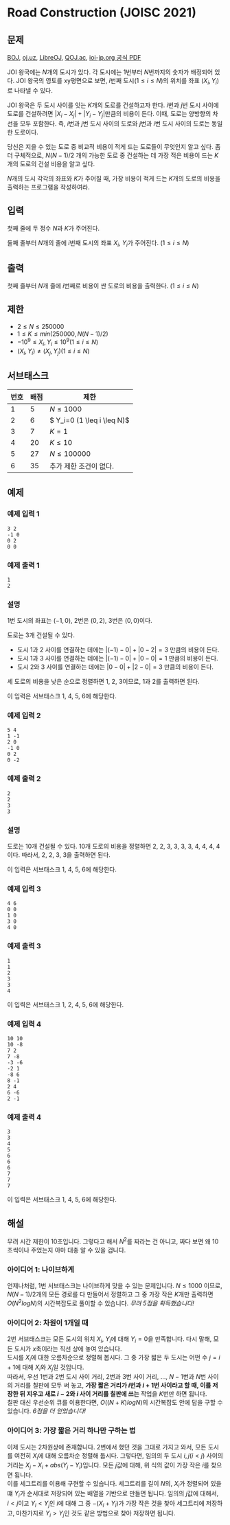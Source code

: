 # Road Construction (JOISC 2021)
## 문제
[BOJ](https://www.acmicpc.net/problem/21788), [oj.uz](https://oj.uz/problem/view/JOI18_construction), [LibreOJ](https://loj.ac/p/3491), [QOJ.ac](https://qoj.ac/problem/3096), [ioi-jp.org 공식 PDF](https://www.ioi-jp.org/camp/2021/2021-sp-tasks/day2/road_construction-en.pdf)

JOI 왕국에는 $N$개의 도시가 있다. 각 도시에는 $1$번부터 $N$번까지의 숫자가 배정되어 있다. JOI 왕국의 영토를 xy평면으로 보면, $i$번째 도시$(1 \leq i \leq N)$의 위치를 좌표 $(X_i, Y_i)$로 나타낼 수 있다.

JOI 왕국은 두 도시 사이를 잇는 $K$개의 도로를 건설하고자 한다. $i$번과 $j$번 도시 사이에 도로를 건설하려면 $|X_i-X_j|+|Y_i-Y_j|$만큼의 비용이 든다. 이때, 도로는 양방향의 차선을 모두 포함한다. 즉, $i$번과 $j$번 도시 사이의 도로와 $j$번과 $i$번 도시 사이의 도로는 동일한 도로이다.

당신은 지을 수 있는 도로 중 비교적 비용이 적게 드는 도로들이 무엇인지 알고 싶다. 좀 더 구체적으로, $N(N-1)/2$ 개의 가능한 도로 중 건설하는 데 가장 적은 비용이 드는 $K$개의 도로의 건설 비용을 알고 싶다.

$N$개의 도시 각각의 좌표와 $K$가 주어질 때, 가장 비용이 적게 드는 $K$개의 도로의 비용을 출력하는 프로그램을 작성하여라.

## 입력
첫째 줄에 두 정수 $N$과 $K$가 주어진다.

둘째 줄부터 $N$개의 줄에 $i$번째 도시의 좌표 $X_i$, $Y_i$가 주어진다. $(1 \leq i \leq N)$

## 출력
첫째 줄부터 $N$개 줄에 $i$번째로 비용이 싼 도로의 비용을 출력한다.  $(1 \leq i \leq N)$
## 제한
- $2 \leq N \leq 250000$
- $1 \leq K \leq min(250000, N(N-1)/2)$
- $-10^9 \leq X_i, Y_i \leq 10^9  (1 \leq i \leq N)$
- $(X_i, Y_i) \neq (X_j,Y_j)  (1 \leq i \leq N)$
## 서브태스크
|번호|배점|제한|
|---|---|---|
|1|5|$N \leq 1000$|
|2|6|$ Y_i=0 (1 \leq i \leq N)$|
|3|7|$K=1$|
|4|20|$K \leq 10$|
|5|27|$N \leq 100000$|
|6|35|추가 제한 조건이 없다.|
## 예제

### 예제 입력 1
```
3 2
-1 0
0 2
0 0
```
### 예제 출력 1
```
1
2
```
### 설명
1번 도시의 좌표는 $(-1,0)$, 2번은 $(0,2)$, 3번은 $(0,0)$이다.

도로는 3개 건설될 수 있다.
- 도시 1과 2 사이를 연결하는 데에는 $|(-1)-0|+|0-2|=3$ 만큼의 비용이 든다.
- 도시 1과 3 사이를 연결하는 데에는 $|(-1)-0|+|0-0|=1$ 만큼의 비용이 든다.
- 도시 2와 3 사이를 연결하는 데에는 $|0-0|+|2-0|=3$ 만큼의 비용이 든다.

세 도로의 비용을 낮은 순으로 정렬하면 1, 2, 3이므로, 1과 2를 출력하면 된다.

이 입력은 서브태스크 1, 4, 5, 6에 해당한다.

### 예제 입력 2
```
5 4
1 -1
2 0
-1 0
0 2
0 -2
```
### 예제 출력 2
```
2
2
3
3
```
### 설명
도로는 10개 건설될 수 있다. 10개 도로의 비용을 정렬하면 2, 2, 3, 3, 3, 3, 4, 4, 4, 4이다. 따라서, 2, 2, 3, 3을 출력하면 된다. 

이 입력은 서브태스크 1, 4, 5, 6에 해당한다.
### 예제 입력 3
```
4 6
0 0
1 0
3 0
4 0
```
### 예제 출력 3
```
1
1
2
3
3
4
```
이 입력은 서브태스크 1, 2, 4, 5, 6에 해당한다.
### 예제 입력 4
```
10 10
10 -8
7 2
7 -8
-3 -6
-2 1
-8 6
8 -1
2 4
6 -6
2 -1
```
### 예제 출력 4
```
3
3
4
5
6
6
6
7
7
7
```
이 입력은 서브태스크 1, 4, 5, 6에 해당한다.

## 해설
무려 시간 제한이 10초입니다. 그렇다고 해서 $N^2$를 짜라는 건 아니고, 짜다 보면 왜 10초씩이나 주었는지 아마 대충 알 수 있을 겁니다.
### 아이디어 1: 나이브하게
언제나처럼, 1번 서브태스크는 나이브하게 맞을 수 있는 문제입니다. $N \leq 1000$ 이므로, $N(N-1)/2$개의 모든 경로를 다 만들어서 정렬하고 그 중 가장 작은 $K$개만 출력하면 $O(N^2logN)$의 시간복잡도로 풀이할 수 있습니다.
*무려 5점을 획득했습니다!*
### 아이디어 2: 차원이 1개일 때
2번 서브태스크는 모든 도시의 위치 $X_i$, $Y_i$에 대해 $Y_i = 0$을 만족합니다. 다시 말해, 모든 도시가 $x$축이라는 직선 상에 놓여 있습니다.\
도시를 $X_i$에 대한 오름차순으로 정렬해 봅시다. 그 중 가장 짧은 두 도시는 어떤 수 $j=i+1$에 대해 $X_i$와 $X_j$일 것입니다.\
따라서, 우선 1번과 2번 도시 사이 거리, 2번과 3번 사이 거리, ..., $N-1$번과 $N$번 사이의 거리를 칠판에 모두 써 놓고, **가장 짧은 거리가 $i$번과 $i+1$번 사이라고 할 때, 이를 저장한 뒤 지우고 새로 $i-2$와 $i$ 사이 거리를 칠판에 쓰는** 작업을 $K$번만 하면 됩니다.\
칠판 대신 우선순위 큐를 이용한다면, $O((N+K)logN)$의 시간복잡도 안에 답을 구할 수 있습니다. *6점을 더 얻었습니다!*
### 아이디어 3: 가장 짧은 거리 하나만 구하는 법
이제 도시는 2차원상에 존재합니다. 2번에서 했던 것을 그대로 가지고 와서, 모든 도시를 여전히 $X_i$에 대해 오름차순 정렬해 둡시다. 그렇다면, 임의의 두 도시 $i, j (i<j)$ 사이의 거리는 $X_j-X_i+abs(Y_j-Y_i)$입니다. 모든 $j$값에 대해, 위 식의 값이 가장 작은 $i$를 찾으면 됩니다.\
이를 세그트리를 이용해 구현할 수 있습니다. 세그트리를 길이 $N$의, $X_i$가 정렬되어 있을 떄 $Y_i$가 순서대로 저장되어 있는 배열을 기반으로 만들면 됩니다. 임의의 $j$값에 대해서, $i < j$이고 $Y_i < Y_j$인 $i$에 대해 그 중 $-(X_i + Y_i)$가 가장 작은 것을 찾아 세그트리에 저장하고, 마찬가지로 $Y_i > Y_j$인 것도 같은 방법으로 찾아 저장하면 됩니다.